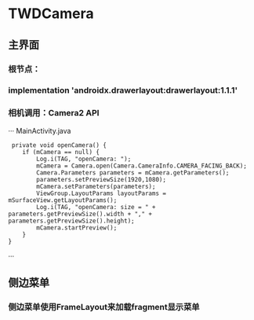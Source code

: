 # TWDCamera


## 主界面
### 根节点：
###     implementation 'androidx.drawerlayout:drawerlayout:1.1.1'
### 相机调用：Camera2 API
···  MainActivity.java

     private void openCamera() {
        if (mCamera == null) {
            Log.i(TAG, "openCamera: ");
            mCamera = Camera.open(Camera.CameraInfo.CAMERA_FACING_BACK);
            Camera.Parameters parameters = mCamera.getParameters();
            parameters.setPreviewSize(1920,1080);
            mCamera.setParameters(parameters);
            ViewGroup.LayoutParams layoutParams = mSurfaceView.getLayoutParams();
            Log.i(TAG, "openCamera: size = " + parameters.getPreviewSize().width + "," + parameters.getPreviewSize().height);
            mCamera.startPreview();
        }
    }
··· 


## 侧边菜单
### 侧边菜单使用FrameLayout来加载fragment显示菜单
